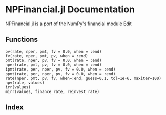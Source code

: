 # NPFinancial.jl Documentation

NPFinancial.jl is a port of the NumPy's financial module Edit

## Functions

```@docs
pv(rate, nper, pmt, fv = 0.0, when = :end)
fv(rate, nper, pmt, pv, when = :end)
pmt(rate, nper, pv, fv = 0.0, when = :end)
nper(rate, pmt, pv, fv = 0.0, when = :end)
ipmt(rate, per, nper, pv, fv = 0.0, when = :end)
ppmt(rate, per, nper, pv, fv = 0.0, when = :end)
rate(nper, pmt, pv, fv, when=:end, guess=0.1, tol=1e-6, maxiter=100)
npv(rate, values)
irr(values)
mirr(values, finance_rate, reinvest_rate)
```

## Index

```@index
```

